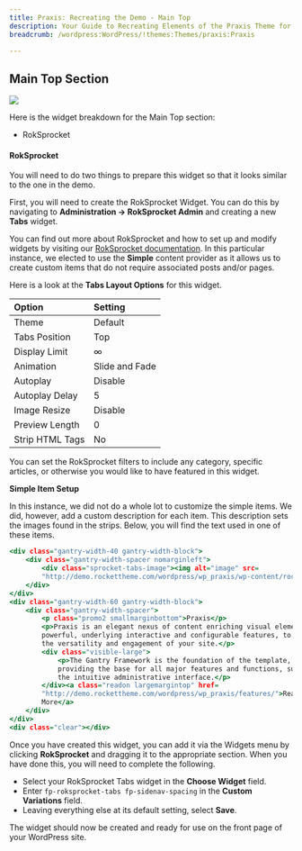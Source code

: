 ```yaml
---
title: Praxis: Recreating the Demo - Main Top
description: Your Guide to Recreating Elements of the Praxis Theme for WordPress
breadcrumb: /wordpress:WordPress/!themes:Themes/praxis:Praxis

---
```


Main Top Section
-----

![][demo]

Here is the widget breakdown for the Main Top section:

* RokSprocket

#### RokSprocket

You will need to do two things to prepare this widget so that it looks similar to the one in the demo.

First, you will need to create the RokSprocket Widget. You can do this by navigating to **Administration -> RokSprocket Admin** and creating a new **Tabs** widget.

You can find out more about RokSprocket and how to set up and modify widgets by visiting our [RokSprocket documentation][roksprocket]. In this particular instance, we elected to use the **Simple** content provider as it allows us to create custom items that do not require associated posts and/or pages.

Here is a look at the **Tabs Layout Options** for this widget.

| Option          | Setting        |
| :-------------- | :------------  |
| Theme           | Default        |
| Tabs Position   | Top            |
| Display Limit   | ∞              |
| Animation       | Slide and Fade |
| Autoplay        | Disable        |
| Autoplay Delay  | 5              |
| Image Resize    | Disable        |
| Preview Length  | 0              |
| Strip HTML Tags | No             |

You can set the RokSprocket filters to include any category, specific articles, or otherwise you would like to have featured in this widget.

**Simple Item Setup**

In this instance, we did not do a whole lot to customize the simple items. We did, however, add a custom description for each item. This description sets the images found in the strips. Below, you will find the text used in one of these items.

~~~ .html
<div class="gantry-width-40 gantry-width-block">
    <div class="gantry-width-spacer nomarginleft">
        <div class="sprocket-tabs-image"><img alt="image" src=
        "http://demo.rockettheme.com/wordpress/wp_praxis/wp-content/rockettheme/rt_praxis_wp/frontpage/roksprocket-tabs/img1.jpg"></div>
    </div>
</div>
<div class="gantry-width-60 gantry-width-block">
    <div class="gantry-width-spacer">
        <p class="promo2 smallmarginbottom">Praxis</p>
        <p>Praxis is an elegant nexus of content enriching visual elements and
        powerful, underlying interactive and configurable features, to maximize
        the versatility and engagement of your site.</p>
        <div class="visible-large">
            <p>The Gantry Framework is the foundation of the template,
            providing the base for all major features and functions, such as
            the intuitive administrative interface.</p>
        </div><a class="readon largemargintop" href=
        "http://demo.rockettheme.com/wordpress/wp_praxis/features/">Read
        More</a>
    </div>
</div>
<div class="clear"></div>
~~~

Once you have created this widget, you can add it via the Widgets menu by clicking **RokSprocket** and dragging it to the appropriate section. When you have done this, you will need to complete the following.

* Select your RokSprocket Tabs widget in the **Choose Widget** field.
* Enter `fp-roksprocket-tabs fp-sidenav-spacing` in the **Custom Variations** field.
* Leaving everything else at its default setting, select **Save**.

The widget should now be created and ready for use on the front page of your WordPress site.

[demo]: assets/demo_7.jpeg
[roksprocket]: ../../plugins/roksprocket/
